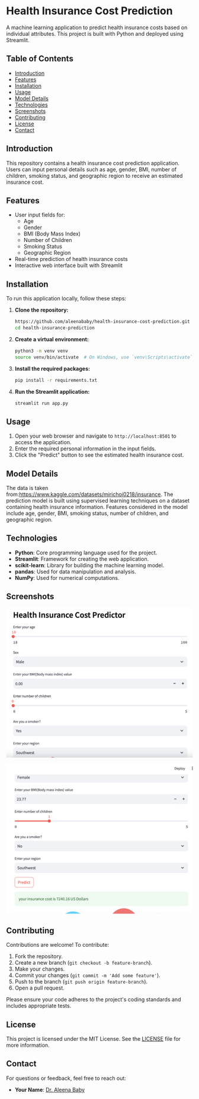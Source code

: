 # Health Insurance Cost Prediction

A machine learning application to predict health insurance costs based on individual attributes. This project is built with Python and deployed using Streamlit.

## Table of Contents
- [Introduction](#introduction)
- [Features](#features)
- [Installation](#installation)
- [Usage](#usage)
- [Model Details](#model-details)
- [Technologies](#technologies)
- [Screenshots](#screenshots)
- [Contributing](#contributing)
- [License](#license)
- [Contact](#contact)

## Introduction
This repository contains a health insurance cost prediction application. Users can input personal details such as age, gender, BMI, number of children, smoking status, and geographic region to receive an estimated insurance cost.

## Features
- User input fields for:
  - Age
  - Gender
  - BMI (Body Mass Index)
  - Number of Children
  - Smoking Status
  - Geographic Region
- Real-time prediction of health insurance costs
- Interactive web interface built with Streamlit

## Installation
To run this application locally, follow these steps:

1. **Clone the repository:**
   ```bash
   https://github.com/aleenababy/health-insurance-cost-prediction.git
   cd health-insurance-prediction
   ```

2. **Create a virtual environment:**
   ```bash
   python3 -m venv venv
   source venv/bin/activate  # On Windows, use `venv\Scripts\activate`
   ```

3. **Install the required packages:**
   ```bash
   pip install -r requirements.txt
   ```

4. **Run the Streamlit application:**
   ```bash
   streamlit run app.py
   ```

## Usage
1. Open your web browser and navigate to `http://localhost:8501` to access the application.
2. Enter the required personal information in the input fields.
3. Click the "Predict" button to see the estimated health insurance cost.

## Model Details
The data is taken from:https://www.kaggle.com/datasets/mirichoi0218/insurance. The prediction model is built using supervised learning techniques on a dataset containing health insurance information. Features considered in the model include age, gender, BMI, smoking status, number of children, and geographic region.

## Technologies
- **Python**: Core programming language used for the project.
- **Streamlit**: Framework for creating the web application.
- **scikit-learn**: Library for building the machine learning model.
- **pandas**: Used for data manipulation and analysis.
- **NumPy**: Used for numerical computations.

## Screenshots
![Home Page](home_prediction_health_insurance.png)

![Prediction Result](prediction.png)


## Contributing
Contributions are welcome! To contribute:

1. Fork the repository.
2. Create a new branch (`git checkout -b feature-branch`).
3. Make your changes.
4. Commit your changes (`git commit -m 'Add some feature'`).
5. Push to the branch (`git push origin feature-branch`).
6. Open a pull request.

Please ensure your code adheres to the project's coding standards and includes appropriate tests.

## License
This project is licensed under the MIT License. See the [LICENSE](LICENSE) file for more information.

## Contact
For questions or feedback, feel free to reach out:

- **Your Name**: [Dr. Aleena Baby](mailto:aleenababy839@gmail.com)
